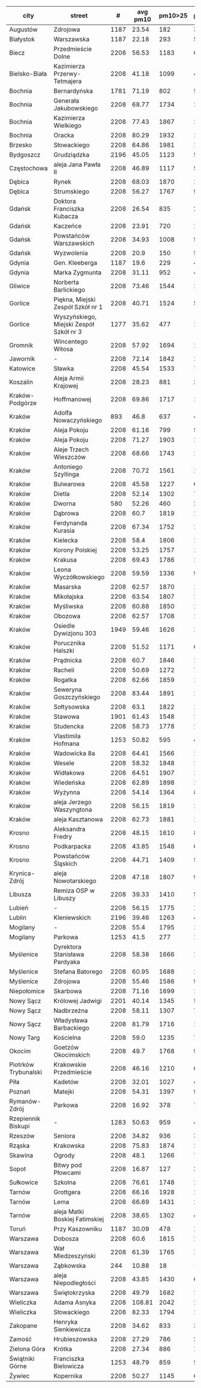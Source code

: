 city|street|#|avg pm10|pm10>25|pm10>50|pm10>100|pm10>200|pm10>300|pm10>400|data file
---|---|---|---|---|---|---|---|---|---|---
Augustów|Zdrojowa|1187|23.54|182|32|8|-|-|-|2018.q4
Białystok|Warszawska|1187|22.18|293|58|9|-|-|-|2018.q4
Biecz|Przedmieście Dolne|2208|56.53|1183|662|181|16|-|-|2018.q4
Bielsko-Biała|Kazimierza Przerwy-Tetmajera|2208|41.18|1099|485|116|9|1|-|2018.q4
Bochnia|Bernardyńska|1781|71.19|802|598|158|27|2|1|2018.q4
Bochnia|Generała Jakubowskiego|2208|68.77|1734|1255|353|84|20|3|2018.q4
Bochnia|Kazimierza Wielkiego|2208|77.43|1867|1417|450|114|21|4|2018.q4
Bochnia|Oracka|2208|80.29|1932|1426|463|137|60|15|2018.q4
Brzesko|Słowackiego|2208|64.86|1981|1335|292|50|-|-|2018.q4
Bydgoszcz|Grudziądzka|2196|45.05|1123|588|128|10|2|-|2018.q4
Częstochowa|aleja Jana Pawła II|2208|46.89|1117|563|143|8|-|-|2018.q4
Dębica|Rynek|2208|68.03|1870|1222|324|84|38|14|2018.q4
Dębica|Strumskiego|2208|56.27|1767|952|200|64|15|6|2018.q4
Gdańsk|Doktora Franciszka Kubacza|2208|26.54|835|263|25|-|-|-|2018.q4
Gdańsk|Kaczeńce|2208|23.91|720|177|10|2|-|-|2018.q4
Gdańsk|Powstańców Warszawskich|2208|34.93|1008|511|69|3|-|-|2018.q4
Gdańsk|Wyzwolenia|2208|20.9|150|55|5|-|-|-|2018.q4
Gdynia|Gen. Kleeberga|1187|19.6|229|49|-|-|-|-|2018.q4
Gdynia|Marka Zygmunta|2208|31.11|952|419|45|1|-|-|2018.q4
Gliwice|Norberta Barlickiego|2208|73.46|1544|1119|382|54|21|3|2018.q4
Gorlice|Piękna, Miejski Zespół Szkół nr 1|2208|40.71|1524|503|108|20|1|-|2018.q4
Gorlice|Wyszyńskiego, Miejski Zespół Szkół nr 3|1277|35.62|477|154|13|-|-|-|2018.q4
Gromnik|Wincentego Witosa|2208|57.92|1694|1005|219|56|19|2|2018.q4
Jawornik|-|2208|72.14|1842|1301|404|105|37|8|2018.q4
Katowice|Sławka|2208|45.54|1533|701|95|-|-|-|2018.q4
Koszalin|Aleja Armii Krajowej|2208|28.23|881|246|17|-|-|-|2018.q4
Kraków-Podgórze|Hoffmanowej|2208|69.86|1717|1315|370|48|-|-|2018.q4
Kraków|Adolfa Nowaczyńskiego|893|46.8|637|408|42|1|-|-|2018.q4
Kraków|Aleja Pokoju|2208|61.16|799|525|117|3|-|-|2018.q4
Kraków|Aleja Pokoju|2208|71.27|1903|1467|460|18|-|-|2018.q4
Kraków|Aleje Trzech Wieszczów|2208|68.66|1743|1186|419|5|-|-|2018.q4
Kraków|Antoniego Szyllinga|2208|70.72|1561|1184|396|32|-|-|2018.q4
Kraków|Bulwarowa|2208|45.58|1227|656|123|1|1|1|2018.q4
Kraków|Dietla|2208|52.14|1302|752|194|7|-|-|2018.q4
Kraków|Dworna|580|52.26|460|288|41|-|-|-|2018.q4
Kraków|Dąbrowa|2208|60.7|1819|1240|299|18|-|-|2018.q4
Kraków|Ferdynanda Kurasia|2208|67.34|1752|1278|355|18|-|-|2018.q4
Kraków|Kielecka|2208|58.4|1806|1221|278|2|-|-|2018.q4
Kraków|Korony Polskiej|2208|53.25|1757|1119|157|-|-|-|2018.q4
Kraków|Krakusa|2208|69.43|1786|1359|362|27|-|-|2018.q4
Kraków|Leona Wyczółkowskiego|2208|59.59|1336|916|154|4|-|-|2018.q4
Kraków|Masarska|2208|62.57|1870|1335|319|7|-|-|2018.q4
Kraków|Mikołajska|2208|63.54|1807|1285|287|2|-|-|2018.q4
Kraków|Myśliwska|2208|60.88|1850|1302|287|7|-|-|2018.q4
Kraków|Obozowa|2208|62.57|1708|1235|308|8|-|-|2018.q4
Kraków|Osiedle Dywizjonu 303|1949|59.46|1626|1159|200|-|-|-|2018.q4
Kraków|Porucznika Halszki|2208|51.52|1171|682|214|2|-|-|2018.q4
Kraków|Prądnicka|2208|60.7|1846|1291|273|5|-|-|2018.q4
Kraków|Racheli|2208|50.69|1272|721|191|2|1|1|2018.q4
Kraków|Rogatka|2208|62.66|1859|1322|300|15|-|-|2018.q4
Kraków|Seweryna Goszczyńskiego|2208|83.44|1891|1516|560|101|28|2|2018.q4
Kraków|Sołtysowska|2208|63.1|1822|1304|335|4|-|-|2018.q4
Kraków|Stawowa|1901|61.43|1548|1103|210|4|-|-|2018.q4
Kraków|Studencka|2208|58.73|1778|1212|270|-|-|-|2018.q4
Kraków|Vlastimila Hofmana|1253|50.82|595|415|40|-|-|-|2018.q4
Kraków|Wadowicka 8a|2208|64.41|1566|1161|271|13|-|-|2018.q4
Kraków|Wesele|2208|58.32|1848|1247|237|2|-|-|2018.q4
Kraków|Widłakowa|2208|64.51|1907|1368|317|16|-|-|2018.q4
Kraków|Wiedeńska|2208|62.89|1898|1333|307|4|-|-|2018.q4
Kraków|Wyżynna|2208|54.14|1364|869|161|2|-|-|2018.q4
Kraków|aleja Jerzego Waszyngtona|2208|56.15|1819|1174|215|1|-|-|2018.q4
Kraków|aleja Kasztanowa|2208|62.73|1881|1340|280|8|-|-|2018.q4
Krosno|Aleksandra Fredry|2208|48.15|1610|801|178|24|-|-|2018.q4
Krosno|Podkarpacka|2208|43.85|1548|647|116|16|-|-|2018.q4
Krosno|Powstańców Śląskich|2208|44.71|1409|576|128|22|-|-|2018.q4
Krynica-Zdrój|aleja Nowotarskiego|2208|47.18|1807|900|80|1|-|-|2018.q4
Libusza|Remiza OSP w Libuszy|2208|39.33|1410|502|115|5|-|-|2018.q4
Lubień|-|2208|56.15|1775|1135|209|5|-|-|2018.q4
Lublin|Kleniewskich|2196|39.46|1263|469|86|5|-|-|2018.q4
Mogilany|-|2208|55.4|1795|1147|197|4|-|-|2018.q4
Mogilany|Parkowa|1253|41.5|277|155|12|-|-|-|2018.q4
Myślenice|Dyrektora Stanisława Pardyaka|2208|58.38|1666|1061|266|59|18|7|2018.q4
Myślenice|Stefana Batorego|2208|60.95|1688|1052|293|74|22|8|2018.q4
Myślenice|Zdrojowa|2208|55.46|1586|983|269|39|3|-|2018.q4
Niepołomice|Skarbowa|2208|71.16|1699|1243|417|65|13|2|2018.q4
Nowy Sącz|Królowej Jadwigi|2201|40.14|1345|595|111|17|-|-|2018.q4
Nowy Sącz|Nadbrzeżna|2208|58.11|1307|716|270|41|5|-|2018.q4
Nowy Sącz|Władysława Barbackiego|2208|81.79|1716|1152|508|178|93|52|2018.q4
Nowy Targ|Kościelna|2208|59.0|1235|763|289|56|13|6|2018.q4
Okocim|Goetzów Okocimskich|2208|49.7|1768|955|97|3|-|-|2018.q4
Piotrków Trybunalski|Krakowskie Przedmieście|2208|46.16|1210|637|151|19|4|1|2018.q4
Piła|Kadetów|2208|32.01|1027|402|48|1|-|-|2018.q4
Poznań|Matejki|2208|54.31|1397|995|170|4|1|-|2018.q4
Rymanów-Zdrój|Parkowa|2208|16.92|378|72|5|-|-|-|2018.q4
Rzepiennik Biskupi|-|1283|50.63|959|473|85|16|-|-|2018.q4
Rzeszów|Seniora|2208|34.82|936|358|54|2|-|-|2018.q4
Rząska|Krakowska|2208|75.83|1874|1332|470|106|16|1|2018.q4
Skawina|Ogrody|2208|48.1|1266|703|156|-|-|-|2018.q4
Sopot|Bitwy pod Płowcami|2208|16.87|127|38|-|-|-|-|2018.q4
Sułkowice|Szkolna|2208|76.61|1748|1231|507|164|47|13|2018.q4
Tarnów|Grottgera|2208|66.16|1928|1338|269|64|22|1|2018.q4
Tarnów|Lema|2208|66.69|1431|1002|176|61|10|3|2018.q4
Tarnów|aleja Matki Boskiej Fatimskiej|2208|38.65|1302|422|88|1|-|-|2018.q4
Toruń|Przy Kaszowniku|1187|30.09|478|153|8|-|-|-|2018.q4
Warszawa|Dobosza|2208|60.6|1815|1253|277|13|-|-|2018.q4
Warszawa|Wał Miedzeszyński|2208|61.39|1765|1146|303|52|3|1|2018.q4
Warszawa|Ząbkowska|244|10.88|18|-|-|-|-|-|2018.q4
Warszawa|aleja Niepodległości|2208|43.85|1430|671|67|1|-|-|2018.q4
Warszawa|Świętokrzyska|2208|49.79|1682|1004|87|-|-|-|2018.q4
Wieliczka|Adama Asnyka|2208|108.81|2042|1731|793|256|116|58|2018.q4
Wieliczka|Słowackiego|2208|82.33|1794|1357|517|146|50|16|2018.q4
Zakopane|Henryka Sienkiewicza|2208|34.62|833|384|118|7|-|-|2018.q4
Zamość|Hrubieszowska|2208|27.29|786|256|20|-|-|-|2018.q4
Zielona Góra|Krótka|2208|27.34|886|176|1|-|-|-|2018.q4
Świątniki Górne|Franciszka Bielowicza|1253|48.79|859|518|52|2|-|-|2018.q4
Żywiec|Kopernika|2208|50.27|1145|629|275|63|11|-|2018.q4
